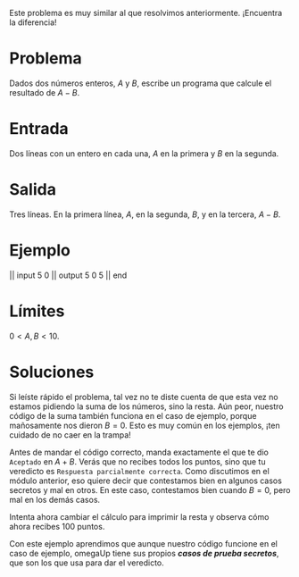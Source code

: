 Este problema es muy similar al que resolvimos anteriormente.
¡Encuentra la diferencia!

# Problema

Dados dos números enteros, $A$ y $B$, escribe un programa que calcule el resultado de $A - B$.

# Entrada

Dos líneas con un entero en cada una, $A$ en la primera y $B$ en la segunda.

# Salida

Tres líneas. En la primera línea, $A$, en la segunda, $B$, y en la tercera, $A - B$.

# Ejemplo

|| input
5
0
|| output
5
0
5
|| end

# Límites

$0 < A, B < 10$.

# Soluciones

Si leíste rápido el problema, tal vez no te diste cuenta de que esta vez no estamos pidiendo
la suma de los números, sino la resta. Aún peor, nuestro código de la suma también funciona en
el caso de ejemplo, porque mañosamente nos dieron $B = 0$. Esto es muy común en los ejemplos,
¡ten cuidado de no caer en la trampa!

Antes de mandar el código correcto, manda exactamente el que te dio `Aceptado` en $A+B$.
Verás que no recibes todos los puntos, sino que tu veredicto es `Respuesta parcialmente correcta`.
Como discutimos en el módulo anterior, eso quiere decir que contestamos bien en algunos casos secretos
y mal en otros. En este caso, contestamos bien cuando $B = 0$, pero mal en los demás casos.

Intenta ahora cambiar el cálculo para imprimir la resta y observa cómo ahora recibes 100 puntos.

Con este ejemplo aprendimos que aunque nuestro código funcione en el caso de ejemplo,
omegaUp tiene sus propios ***casos de prueba secretos***, que son los que usa para dar el veredicto.
